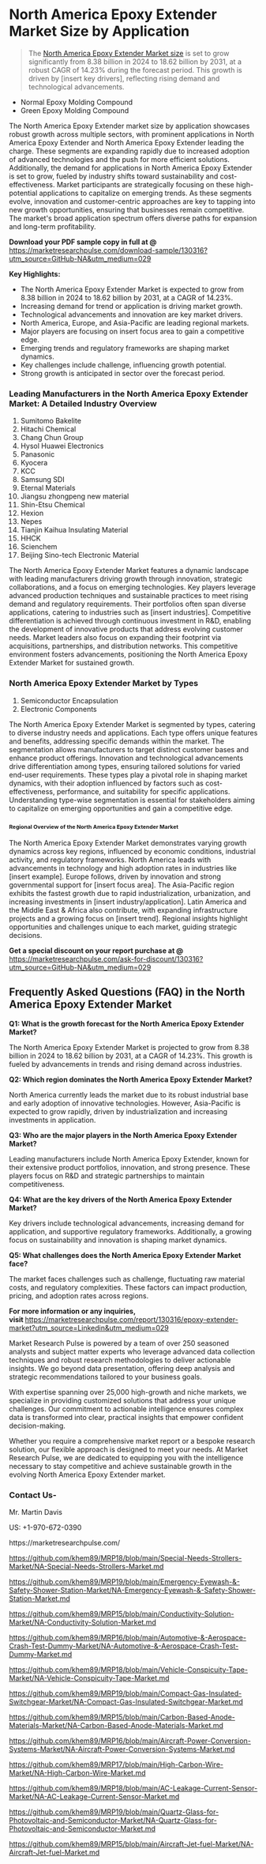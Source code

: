 <h1>North America Epoxy Extender Market&nbsp;Size by Application</h1><blockquote><p>The <a href="https://marketresearchpulse.com/download-sample/130316?utm_source=GitHub-NA&amp;utm_medium=029">North America Epoxy Extender Market size</a> is set to grow significantly from 8.38 billion in 2024 to 18.62 billion by 2031, at a robust CAGR of 14.23% during the forecast period. This growth is driven by [insert key drivers], reflecting rising demand and technological advancements.</p></blockquote><ul><li>Normal Epoxy Molding Compound <li> Green Epoxy Molding Compound</li></ul><p>The North America Epoxy Extender market size by application showcases robust growth across multiple sectors, with prominent applications in North America Epoxy Extender and North America Epoxy Extender leading the charge. These segments are expanding rapidly due to increased adoption of advanced technologies and the push for more efficient solutions. Additionally, the demand for applications in North America Epoxy Extender is set to grow, fueled by industry shifts toward sustainability and cost-effectiveness. Market participants are strategically focusing on these high-potential applications to capitalize on emerging trends. As these segments evolve, innovation and customer-centric approaches are key to tapping into new growth opportunities, ensuring that businesses remain competitive. The market's broad application spectrum offers diverse paths for expansion and long-term profitability.</p><p><strong>Download your PDF sample copy in full at @ </strong><a href="https://marketresearchpulse.com/download-sample/130316?utm_source=GitHub-NA&amp;utm_medium=029">https://marketresearchpulse.com/download-sample/130316?utm_source=GitHub-NA&amp;utm_medium=029</a></p><p><strong>Key Highlights: </strong></p><ul><li>The North America Epoxy Extender Market is expected to grow from 8.38 billion in 2024 to 18.62 billion by 2031, at a CAGR of 14.23%.</li><li>Increasing demand for trend or application is driving market growth.</li><li>Technological advancements and innovation are key market drivers.</li><li>North America, Europe, and Asia-Pacific are leading regional markets.</li><li>Major players are focusing on insert focus area to gain a competitive edge.</li><li>Emerging trends and regulatory frameworks are shaping market dynamics.</li><li>Key challenges include challenge, influencing growth potential.</li><li>Strong growth is anticipated in sector over the forecast period.</li></ul><h3>Leading Manufacturers in the North America Epoxy Extender Market: A Detailed Industry Overview</h3><ol><li>Sumitomo Bakelite</li><li>Hitachi Chemical</li><li>Chang Chun Group</li><li>Hysol Huawei Electronics</li><li>Panasonic</li><li>Kyocera</li><li>KCC</li><li>Samsung SDI</li><li>Eternal Materials</li><li>Jiangsu zhongpeng new material</li><li>Shin-Etsu Chemical</li><li>Hexion</li><li>Nepes</li><li>Tianjin Kaihua Insulating Material</li><li>HHCK</li><li>Scienchem</li><li>Beijing Sino-tech Electronic Material</li></ol><div class="flex max-w-full flex-col flex-grow"><div class="min-h-8 text-message flex w-full flex-col items-end gap-2 whitespace-normal break-words [.text-message+&amp;]:mt-5" dir="auto" data-message-author-role="assistant" data-message-id="fd8432e4-4910-450d-b182-61b7bfb0a01f" data-message-model-slug="gpt-4o"><div class="flex w-full flex-col gap-1 empty:hidden first:pt-[3px]"><div class="markdown prose w-full break-words dark:prose-invert light"><p>The North America Epoxy Extender Market features a dynamic landscape with leading manufacturers driving growth through innovation, strategic collaborations, and a focus on emerging technologies. Key players leverage advanced production techniques and sustainable practices to meet rising demand and regulatory requirements. Their portfolios often span diverse applications, catering to industries such as [insert industries]. Competitive differentiation is achieved through continuous investment in R&amp;D, enabling the development of innovative products that address evolving customer needs. Market leaders also focus on expanding their footprint via acquisitions, partnerships, and distribution networks. This competitive environment fosters advancements, positioning the North America Epoxy Extender Market for sustained growth.</p></div></div></div></div><h3>North America Epoxy Extender Market by Types</h3><ol><li>Semiconductor Encapsulation <li> Electronic Components</li></ol><div class="flex max-w-full flex-col flex-grow"><div class="min-h-8 text-message flex w-full flex-col items-end gap-2 whitespace-normal break-words [.text-message+&amp;]:mt-5" dir="auto" data-message-author-role="assistant" data-message-id="084470be-0bb7-4664-bddf-5156b4f41249" data-message-model-slug="gpt-4o-mini"><div class="flex w-full flex-col gap-1 empty:hidden first:pt-[3px]"><div class="markdown prose w-full break-words dark:prose-invert light"><p>The North America Epoxy Extender Market is segmented by types, catering to diverse industry needs and applications. Each type offers unique features and benefits, addressing specific demands within the market. The segmentation allows manufacturers to target distinct customer bases and enhance product offerings. Innovation and technological advancements drive differentiation among types, ensuring tailored solutions for varied end-user requirements. These types play a pivotal role in shaping market dynamics, with their adoption influenced by factors such as cost-effectiveness, performance, and suitability for specific applications. Understanding type-wise segmentation is essential for stakeholders aiming to capitalize on emerging opportunities and gain a competitive edge.</p></div></div></div></div><h3><span style="font-size: 11px;">Regional Overview of the North America Epoxy Extender Market</span></h3><div class="flex max-w-full flex-col flex-grow"><div class="min-h-8 text-message flex w-full flex-col items-end gap-2 whitespace-normal break-words [.text-message+&amp;]:mt-5" dir="auto" data-message-author-role="assistant" data-message-id="e9038762-ce64-4e30-91c9-9bd413514231" data-message-model-slug="gpt-4o-mini"><div class="flex w-full flex-col gap-1 empty:hidden first:pt-[3px]"><div class="markdown prose w-full break-words dark:prose-invert light"><p>The North America Epoxy Extender Market demonstrates varying growth dynamics across key regions, influenced by economic conditions, industrial activity, and regulatory frameworks. North America leads with advancements in technology and high adoption rates in industries like [insert example]. Europe follows, driven by innovation and strong governmental support for [insert focus area]. The Asia-Pacific region exhibits the fastest growth due to rapid industrialization, urbanization, and increasing investments in [insert industry/application]. Latin America and the Middle East &amp; Africa also contribute, with expanding infrastructure projects and a growing focus on [insert trend]. Regional insights highlight opportunities and challenges unique to each market, guiding strategic decisions.</p></div></div></div></div><p><strong>Get a special discount on your report purchase at @ </strong><a href="https://marketresearchpulse.com/ask-for-discount/130316?utm_source=GitHub-NA&amp;utm_medium=029">https://marketresearchpulse.com/ask-for-discount/130316?utm_source=GitHub-NA&amp;utm_medium=029</a></p><h2>Frequently Asked Questions (FAQ) in the North America Epoxy Extender Market</h2><p><strong>Q1: What is the growth forecast for the North America Epoxy Extender Market?</strong></p><p>The North America Epoxy Extender Market is projected to grow from 8.38 billion in 2024 to 18.62 billion by 2031, at a CAGR of 14.23%. This growth is fueled by advancements in trends and rising demand across industries.</p><p><strong>Q2: Which region dominates the North America Epoxy Extender Market?</strong></p><p>North America currently leads the market due to its robust industrial base and early adoption of innovative technologies. However, Asia-Pacific is expected to grow rapidly, driven by industrialization and increasing investments in application.</p><p><strong>Q3: Who are the major players in the North America Epoxy Extender Market?</strong></p><p>Leading manufacturers include North America Epoxy Extender, known for their extensive product portfolios, innovation, and strong presence. These players focus on R&amp;D and strategic partnerships to maintain competitiveness.</p><p><strong>Q4: What are the key drivers of the North America Epoxy Extender Market?</strong></p><p>Key drivers include technological advancements, increasing demand for application, and supportive regulatory frameworks. Additionally, a growing focus on sustainability and innovation is shaping market dynamics.</p><p><strong>Q5: What challenges does the North America Epoxy Extender Market face?</strong></p><p>The market faces challenges such as challenge, fluctuating raw material costs, and regulatory complexities. These factors can impact production, pricing, and adoption rates across regions.</p><p><strong>For more information or any inquiries, visit&nbsp;</strong><a href="https://marketresearchpulse.com/report/130316/epoxy-extender-market?utm_source=Linkedin&utm_medium=029">https://marketresearchpulse.com/report/130316/epoxy-extender-market?utm_source=Linkedin&utm_medium=029</a></p><p>Market Research Pulse is powered by a team of over 250 seasoned analysts and subject matter experts who leverage advanced data collection techniques and robust research methodologies to deliver actionable insights. We go beyond data presentation, offering deep analysis and strategic recommendations tailored to your business goals.</p><p>With expertise spanning over 25,000 high-growth and niche markets, we specialize in providing customized solutions that address your unique challenges. Our commitment to actionable intelligence ensures complex data is transformed into clear, practical insights that empower confident decision-making.</p><p>Whether you require a comprehensive market report or a bespoke research solution, our flexible approach is designed to meet your needs. At Market Research Pulse, we are dedicated to equipping you with the intelligence necessary to stay competitive and achieve sustainable growth in the evolving North America Epoxy Extender market.</p><h3><strong>Contact Us-</strong></h3><p>Mr. Martin Davis</p><p>US: +1-970-672-0390</p><p>https://marketresearchpulse.com/</p><p><a href="https://github.com/khem89/MRP18/blob/main/Special-Needs-Strollers-Market/NA-Special-Needs-Strollers-Market.md">https://github.com/khem89/MRP18/blob/main/Special-Needs-Strollers-Market/NA-Special-Needs-Strollers-Market.md</a></p><p><a href="https://github.com/khem89/MRP19/blob/main/Emergency-Eyewash-&-Safety-Shower-Station-Market/NA-Emergency-Eyewash-&-Safety-Shower-Station-Market.md">https://github.com/khem89/MRP19/blob/main/Emergency-Eyewash-&-Safety-Shower-Station-Market/NA-Emergency-Eyewash-&-Safety-Shower-Station-Market.md</a></p><p><a href="https://github.com/khem89/MRP15/blob/main/Conductivity-Solution-Market/NA-Conductivity-Solution-Market.md">https://github.com/khem89/MRP15/blob/main/Conductivity-Solution-Market/NA-Conductivity-Solution-Market.md</a></p><p><a href="https://github.com/khem89/MRP16/blob/main/Automotive-&-Aerospace-Crash-Test-Dummy-Market/NA-Automotive-&-Aerospace-Crash-Test-Dummy-Market.md">https://github.com/khem89/MRP16/blob/main/Automotive-&-Aerospace-Crash-Test-Dummy-Market/NA-Automotive-&-Aerospace-Crash-Test-Dummy-Market.md</a></p><p><a href="https://github.com/khem89/MRP18/blob/main/Vehicle-Conspicuity-Tape-Market/NA-Vehicle-Conspicuity-Tape-Market.md">https://github.com/khem89/MRP18/blob/main/Vehicle-Conspicuity-Tape-Market/NA-Vehicle-Conspicuity-Tape-Market.md</a></p><p><a href="https://github.com/khem89/MRP19/blob/main/Compact-Gas-Insulated-Switchgear-Market/NA-Compact-Gas-Insulated-Switchgear-Market.md">https://github.com/khem89/MRP19/blob/main/Compact-Gas-Insulated-Switchgear-Market/NA-Compact-Gas-Insulated-Switchgear-Market.md</a></p><p><a href="https://github.com/khem89/MRP15/blob/main/Carbon-Based-Anode-Materials-Market/NA-Carbon-Based-Anode-Materials-Market.md">https://github.com/khem89/MRP15/blob/main/Carbon-Based-Anode-Materials-Market/NA-Carbon-Based-Anode-Materials-Market.md</a></p><p><a href="https://github.com/khem89/MRP16/blob/main/Aircraft-Power-Conversion-Systems-Market/NA-Aircraft-Power-Conversion-Systems-Market.md">https://github.com/khem89/MRP16/blob/main/Aircraft-Power-Conversion-Systems-Market/NA-Aircraft-Power-Conversion-Systems-Market.md</a></p><p><a href="https://github.com/khem89/MRP17/blob/main/High-Carbon-Wire-Market/NA-High-Carbon-Wire-Market.md">https://github.com/khem89/MRP17/blob/main/High-Carbon-Wire-Market/NA-High-Carbon-Wire-Market.md</a></p><p><a href="https://github.com/khem89/MRP18/blob/main/AC-Leakage-Current-Sensor-Market/NA-AC-Leakage-Current-Sensor-Market.md">https://github.com/khem89/MRP18/blob/main/AC-Leakage-Current-Sensor-Market/NA-AC-Leakage-Current-Sensor-Market.md</a></p><p><a href="https://github.com/khem89/MRP19/blob/main/Quartz-Glass-for-Photovoltaic-and-Semiconductor-Market/NA-Quartz-Glass-for-Photovoltaic-and-Semiconductor-Market.md">https://github.com/khem89/MRP19/blob/main/Quartz-Glass-for-Photovoltaic-and-Semiconductor-Market/NA-Quartz-Glass-for-Photovoltaic-and-Semiconductor-Market.md</a></p><p><a href="https://github.com/khem89/MRP15/blob/main/Aircraft-Jet-fuel-Market/NA-Aircraft-Jet-fuel-Market.md">https://github.com/khem89/MRP15/blob/main/Aircraft-Jet-fuel-Market/NA-Aircraft-Jet-fuel-Market.md</a></p>
